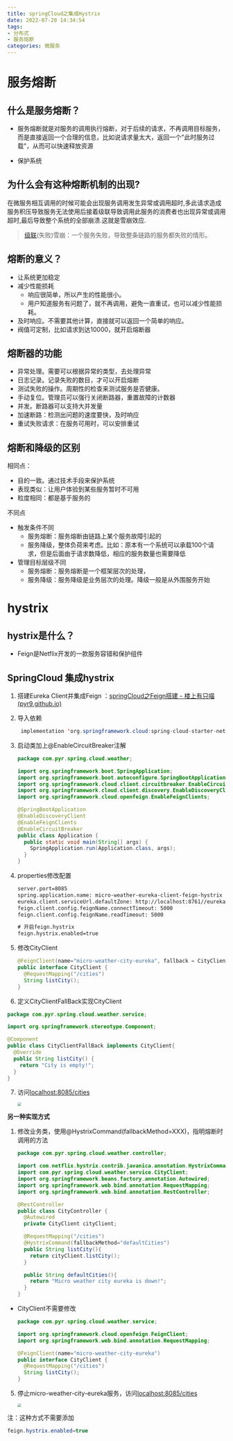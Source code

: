 ```yaml
---
title: springCloud之集成Hystrix
date: 2022-07-20 14:34:54
tags:
- 分布式
- 服务熔断
categories: 微服务
---
```


# 服务熔断

## 什么是服务熔断？

- 服务熔断就是对服务的调用执行熔断，对于后续的请求，不再调用目标服务，而是直接返回一个合理的信息，比如说请求量太大，返回一个"此时服务过载"，从而可以快速释放资源

- 保护系统

  

## 为什么会有这种熔断机制的出现?

在微服务相互调用的时候可能会出现服务调用发生异常或调用超时,多此请求造成服务积压导致服务无法使用后接着级联导致调用此服务的消费者也出现异常或调用超时,最后导致整个系统的全部崩溃.这就是雪崩效应.

> [级联](https://so.csdn.net/so/search?q=级联&spm=1001.2101.3001.7020)(失败)雪崩：一个服务失败，导致整条链路的服务都失败的情形。



## 熔断的意义？

- 让系统更加稳定
- 减少性能损耗
  - 响应很简单，所以产生的性能很小。
  - 用户知道服务有问题了，就不再调用，避免一直重试，也可以减少性能损耗。
- 及时响应。不需要其他计算，直接就可以返回一个简单的响应。
- 阀值可定制，比如请求到达10000，就开启熔断器



## 熔断器的功能

- 异常处理。需要可以根据异常的类型，去处理异常
- 日志记录。记录失败的数目，才可以开启熔断
- 测试失败的操作。周期性的检查来测试服务是否健康。
- 手动复位。管理员可以强行关闭断路器，重置故障的计数器
- 并发。断路器可以支持大并发量
- 加速断路：检测出问题的速度要快，及时响应
- 重试失败请求：在服务可用时，可以安排重试



## 熔断和降级的区别

相同点：

- 目的一致。通过技术手段来保护系统
- 表现类似：让用户体验到某些服务暂时不可用
- 粒度相同：都是基于服务的

不同点

- 触发条件不同
  - 服务熔断：服务熔断由链路上某个服务故障引起的
  - 服务降级，整体负荷来考虑。比如：原本有一个系统可以承载100个请求，但是后面由于请求数降低，相应的服务数量也需要降低
- 管理目标层级不同
  - 服务熔断：服务熔断是一个框架层次的处理，
  - 服务降级：服务降级是业务层次的处理。降级一般是从外围服务开始



# hystrix

## hystrix是什么？

- Feign是Netflix开发的一款服务容错和保护组件



## SpringCloud 集成hystrix

1. 搭建Eureka Client并集成Feign ：[springCloud之Feign搭建 - 楼上有只喵 (pyr9.github.io)](https://pyr9.github.io/2022/08/18/springCloud之Feign搭建/)

2. 导入依赖

   ```java
   	implementation 'org.springframework.cloud:spring-cloud-starter-netflix-hystrix'
   ```

3. 启动类加上@EnableCircuitBreaker注解

   ```java
   package com.pyr.spring.cloud.weather;
   
   import org.springframework.boot.SpringApplication;
   import org.springframework.boot.autoconfigure.SpringBootApplication;
   import org.springframework.cloud.client.circuitbreaker.EnableCircuitBreaker;
   import org.springframework.cloud.client.discovery.EnableDiscoveryClient;
   import org.springframework.cloud.openfeign.EnableFeignClients;
   
   @SpringBootApplication
   @EnableDiscoveryClient
   @EnableFeignClients
   @EnableCircuitBreaker
   public class Application {
     public static void main(String[] args) {
       SpringApplication.run(Application.class, args);
     }
   }
   ```

4. properties修改配置

   ```xml
   server.port=8085
   spring.application.name: micro-weather-eureka-client-feign-hystrix
   eureka.client.serviceUrl.defaultZone: http://localhost:8761//eureka/
   feign.client.config.feignName.connectTimeout: 5000
   feign.client.config.feignName.readTimeout: 5000
   
   # 开启feign.hystrix
   feign.hystrix.enabled=true
   ```

5. 修改CityClient

   ```java
   @FeignClient(name="micro-weather-city-eureka", fallback = CityClientFallBack.class)
   public interface CityClient {
     @RequestMapping("/cities")
     String listCity();
   }
   ```

6.  定义CityClientFallBack实现CityClient

   ```java
   package com.pyr.spring.cloud.weather.service;
   
   import org.springframework.stereotype.Component;
   
   @Component
   public class CityClientFallBack implements CityClient{
     @Override
     public String listCity() {
       return "City is empty!";
     }
   }
   
   ```

7. 访问[localhost:8085/cities](http://localhost:8085/cities)

   <img src="https://tva1.sinaimg.cn/large/e6c9d24ely1h5dkaubuqbj20iw07yjro.jpg" style="zoom:50%;" />

**另一种实现方式**

1. 修改业务类，使用@HystrixCommand(fallbackMethod=XXX)，指明熔断时调用的方法

   ```java
   package com.pyr.spring.cloud.weather.controller;
   
   import com.netflix.hystrix.contrib.javanica.annotation.HystrixCommand;
   import com.pyr.spring.cloud.weather.service.CityClient;
   import org.springframework.beans.factory.annotation.Autowired;
   import org.springframework.web.bind.annotation.RequestMapping;
   import org.springframework.web.bind.annotation.RestController;
   
   @RestController
   public class CityController {
     @Autowired
     private CityClient cityClient;
   
     @RequestMapping("/cities")
     @HystrixCommand(fallbackMethod="defaultCities")
     public String listCity(){
       return cityClient.listCity();
     }
   
     public String defaultCities(){
       return "Micro weather city eureka is down!";
     }
   }
   ```

- CityClient不需要修改

  ```java
  package com.pyr.spring.cloud.weather.service;
  
  import org.springframework.cloud.openfeign.FeignClient;
  import org.springframework.web.bind.annotation.RequestMapping;
  
  @FeignClient(name="micro-weather-city-eureka")
  public interface CityClient {
    @RequestMapping("/cities")
    String listCity();
  }
  ```

5. 停止micro-weather-city-eureka服务，访问[localhost:8085/cities](http://localhost:8085/cities)

   <img src="https://tva1.sinaimg.cn/large/e6c9d24ely1h5dbm2suxzj20lm08c74q.jpg" style="zoom:50%;" />

注：这种方式不需要添加

```java
feign.hystrix.enabled=true
```

